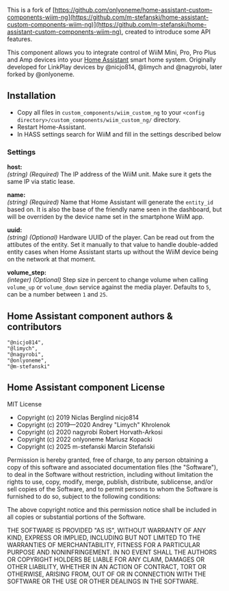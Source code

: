 This is a fork of [https://github.com/onlyoneme/home-assistant-custom-components-wiim-ng](https://github.com/m-stefanski/home-assistant-custom-components-wiim-ng)](https://github.com/m-stefanski/home-assistant-custom-components-wiim-ng), created to introduce some API features.

This component allows you to integrate control of WiiM Mini, Pro, Pro Plus and Amp devices into your [Home Assistant](http://www.home-assistant.io) smart home system. Originally developed for LinkPlay devices by @nicjo814, @limych and @nagyrobi, later forked by @onlyoneme.

## Installation
* Copy all files in `custom_components/wiim_custom_ng` to your `<config directory>/custom_components/wiim_custom_ng/` directory.
* Restart Home-Assistant.
* In HASS settings search for WiiM and fill in the settings described below

### Settings

**host:**  
  *(string)* *(Required)* The IP address of the WiiM unit. Make sure it gets the same IP via static lease.

**name:**  
  *(string)* *(Required)* Name that Home Assistant will generate the `entity_id` based on. It is also the base of the friendly name seen in the dashboard, but will be overriden by the device name set in the smartphone WiiM app.

**uuid:**  
  *(string)* *(Optional)* Hardware UUID of the player. Can be read out from the attibutes of the entity. Set it manually to that value to handle double-added entity cases when Home Assistant starts up without the WiiM device being on the network at that moment.
  
**volume_step:**  
  *(integer)* *(Optional)* Step size in percent to change volume when calling `volume_up` or `volume_down` service against the media player. Defaults to `5`, can be a number between `1` and `25`.

## Home Assistant component authors & contributors
    "@nicjo814",
    "@limych",
    "@nagyrobi",
    "@onlyoneme",
    "@m-stefanski"

## Home Assistant component License

MIT License

- Copyright (c) 2019 Niclas Berglind nicjo814
- Copyright (c) 2019—2020 Andrey "Limych" Khrolenok
- Copyright (c) 2020 nagyrobi Robert Horvath-Arkosi
- Copyright (c) 2022 onlyoneme Mariusz Kopacki
- Copyright (c) 2025 m-stefanski Marcin Stefański

Permission is hereby granted, free of charge, to any person obtaining a copy
of this software and associated documentation files (the "Software"), to deal
in the Software without restriction, including without limitation the rights
to use, copy, modify, merge, publish, distribute, sublicense, and/or sell
copies of the Software, and to permit persons to whom the Software is
furnished to do so, subject to the following conditions:

The above copyright notice and this permission notice shall be included in all
copies or substantial portions of the Software.

THE SOFTWARE IS PROVIDED "AS IS", WITHOUT WARRANTY OF ANY KIND, EXPRESS OR
IMPLIED, INCLUDING BUT NOT LIMITED TO THE WARRANTIES OF MERCHANTABILITY,
FITNESS FOR A PARTICULAR PURPOSE AND NONINFRINGEMENT. IN NO EVENT SHALL THE
AUTHORS OR COPYRIGHT HOLDERS BE LIABLE FOR ANY CLAIM, DAMAGES OR OTHER
LIABILITY, WHETHER IN AN ACTION OF CONTRACT, TORT OR OTHERWISE, ARISING FROM,
OUT OF OR IN CONNECTION WITH THE SOFTWARE OR THE USE OR OTHER DEALINGS IN THE
SOFTWARE.

